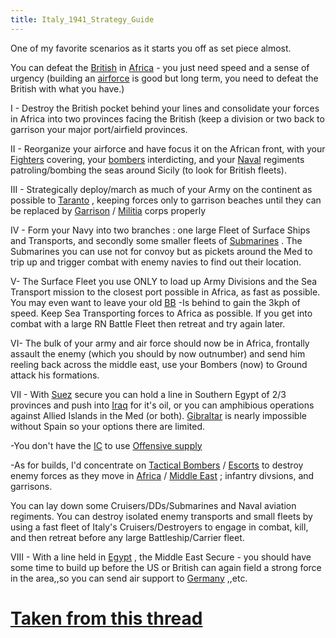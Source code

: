 ```yaml
---
title: Italy_1941_Strategy_Guide
---
```

One of my favorite scenarios as it starts you off as set piece almost.

You can defeat the
[British](/wiki/index.php?title=British&action=edit&redlink=1 "British (page does not exist)")
in [Africa](/wiki/Africa "Africa") - you just need speed and a sense of
urgency (building an
[airforce](/wiki/index.php?title=Airforce&action=edit&redlink=1 "Airforce (page does not exist)")
is good but long term, you need to defeat the British with what you
have.)

I - Destroy the British pocket behind your lines and consolidate your
forces in Africa into two provinces facing the British (keep a division
or two back to garrison your major port/airfield provinces.

II - Reorganize your airforce and have focus it on the African front,
with your [Fighters](/wiki/Fighters "Fighters") covering, your
[bombers](/wiki/index.php?title=Bombers&action=edit&redlink=1 "Bombers (page does not exist)")
interdicting, and your
[Naval](/wiki/index.php?title=Naval&action=edit&redlink=1 "Naval (page does not exist)")
regiments patroling/bombing the seas around Sicily (to look for British
fleets).

III - Strategically deploy/march as much of your Army on the continent
as possible to
[Taranto](/wiki/index.php?title=Taranto&action=edit&redlink=1 "Taranto (page does not exist)")
, keeping forces only to garrison beaches until they can be replaced by
[Garrison](/wiki/Garrison "Garrison") /
[Militia](/wiki/Militia "Militia") corps properly

IV - Form your Navy into two branches : one large Fleet of Surface Ships
and Transports, and secondly some smaller fleets of
[Submarines](/wiki/index.php?title=Submarines&action=edit&redlink=1 "Submarines (page does not exist)")
. The Submarines you can use not for convoy but as pickets around the
Med to trip up and trigger combat with enemy navies to find out their
location.

V- The Surface Fleet you use ONLY to load up Army Divisions and the Sea
Transport mission to the closest port possible in Africa, as fast as
possible. You may even want to leave your old [BB](/wiki/BB "BB") -Is
behind to gain the 3kph of speed. Keep Sea Transporting forces to Africa
as possible. If you get into combat with a large RN Battle Fleet then
retreat and try again later.

VI- The bulk of your army and air force should now be in Africa,
frontally assault the enemy (which you should by now outnumber) and send
him reeling back across the middle east, use your Bombers (now) to
Ground attack his formations.

VII - With
[Suez](/wiki/index.php?title=Suez&action=edit&redlink=1 "Suez (page does not exist)")
secure you can hold a line in Southern Egypt of 2/3 provinces and push
into [Iraq](/wiki/Iraq "Iraq") for it's oil, or you can amphibious
operations against Allied Islands in the Med (or both).
[Gibraltar](/wiki/index.php?title=Gibraltar&action=edit&redlink=1 "Gibraltar (page does not exist)")
is nearly impossible without Spain so your options there are limited.

-You don't have the [IC](/wiki/IC "IC") to use [Offensive
supply](/wiki/index.php?title=Offensive_supply&action=edit&redlink=1 "Offensive supply (page does not exist)")

-As for builds, I'd concentrate on [Tactical
Bombers](/wiki/Tactical_Bombers "Tactical Bombers") /
[Escorts](/wiki/index.php?title=Escorts&action=edit&redlink=1 "Escorts (page does not exist)")
to destroy enemy forces as they move in [Africa](/wiki/Africa "Africa")
/ [Middle
East](/wiki/index.php?title=Middle_East&action=edit&redlink=1 "Middle East (page does not exist)")
; infantry divsions, and garrisons.

You can lay down some Cruisers/DDs/Submarines and Naval aviation
regiments. You can destroy isolated enemy transports and small fleets by
using a fast fleet of Italy's Cruisers/Destroyers to engage in combat,
kill, and then retreat before any large Battleship/Carrier fleet.

VIII - With a line held in
[Egypt](/wiki/index.php?title=Egypt&action=edit&redlink=1 "Egypt (page does not exist)")
, the Middle East Secure - you should have some time to build up before
the US or British can again field a strong force in the area,,so you can
send air support to [Germany](/wiki/Germany "Germany") ,,etc.

#  [Taken from this thread](http://forum.paradoxplaza.com/forum/showthread.php?t=358160) 
